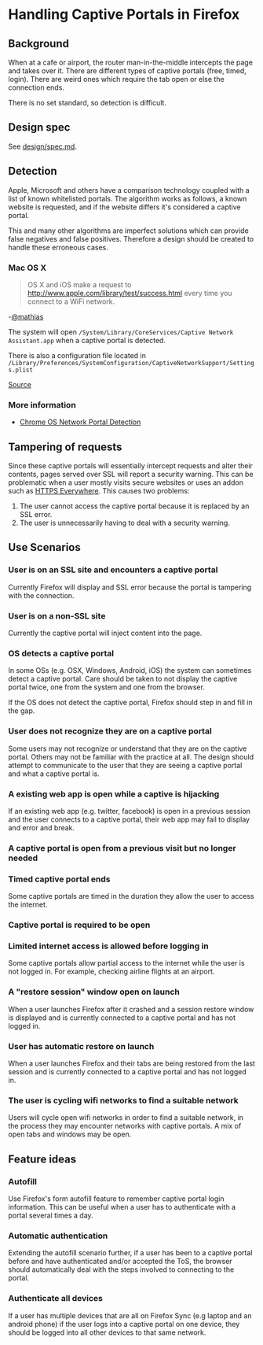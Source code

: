 # Handling Captive Portals in Firefox

## Background

When at a cafe or airport, the router man-in-the-middle intercepts the page and
takes over it. There are different types of captive portals (free, timed,
login). There are weird ones which require the tab open or else the connection
ends.

There is no set standard, so detection is difficult.

## Design spec

See [design/spec.md](design/spec.md).


## Detection

Apple, Microsoft and others have a comparison technology coupled with a list of
known whitelisted portals. The algorithm works as follows, a known website is
requested, and if the website differs it's considered a captive portal.

This and many other algorithms are imperfect solutions which can provide false
negatives and false positives. Therefore a design should be created to handle
these erroneous cases.

### Mac OS X

> OS X and iOS make a request to http://www.apple.com/library/test/success.html
> every time you connect to a WiFi network.

-[@mathias](https://twitter.com/mathias/status/144654218983243776)

The system will open `/System/Library/CoreServices/Captive Network Assistant.app`
when a captive portal is detected.

There is also a configuration file located in
`/Library/Preferences/SystemConfiguration/CaptiveNetworkSupport/Settings.plist`

[Source](http://apple.stackexchange.com/q/45418)


### More information

- [Chrome OS Network Portal Detection][chromeDetection]

[chromeDetection]:http://www.chromium.org/chromium-os/chromiumos-design-docs/network-portal-detection


## Tampering of requests

Since these captive portals will essentially intercept requests and alter their
contents, pages served over SSL will report a security warning. This can be
problematic when a user mostly visits secure websites or uses an addon such as
[HTTPS Everywhere][httpsEverywhere]. This causes two problems:

1. The user cannot access the captive portal because it is replaced by an SSL
error.
2. The user is unnecessarily having to deal with a security warning.

[httpsEverywhere]:https://www.eff.org/https-everywhere


## Use Scenarios

### User is on an SSL site and encounters a captive portal
Currently Firefox will display and SSL error because the portal is tampering
with the connection.

### User is on a non-SSL site

Currently the captive portal will inject content into the page.

### OS detects a captive portal

In some OSs (e.g. OSX, Windows, Android, iOS) the system can sometimes detect
a captive portal. Care should be taken to not display the captive portal twice,
one from the system and one from the browser.

If the OS does not detect the captive portal, Firefox should step in and fill in
the gap.

### User does not recognize they are on a captive portal

Some users may not recognize or understand that they are on the captive portal.
Others may not be familiar with the practice at all. The design should attempt
to communicate to the user that they are seeing a captive portal and what a
captive portal is.

### A existing web app is open while a captive is hijacking

If an existing web app (e.g. twitter, facebook) is open in a previous session
and the user connects to a captive portal, their web app may fail to display
and error and break.

### A captive portal is open from a previous visit but no longer needed

### Timed captive portal ends

Some captive portals are timed in the duration they allow the user to access the
internet.

### Captive portal is required to be open

### Limited internet access is allowed before logging in

Some captive portals allow partial access to the internet while the user is not
logged in. For example, checking airline flights at an airport.

### A "restore session" window open on launch

When a user launches Firefox after it crashed and a session restore window is
displayed and is currently connected to a captive portal and has not logged in.

### User has automatic restore on launch

When a user launches Firefox and their tabs are being restored from the last
session and is currently connected to a captive portal and has not logged in.

### The user is cycling wifi networks to find a suitable network

Users will cycle open wifi networks in order to find a suitable network, in the
process they may encounter networks with captive portals. A mix of open tabs
and windows may be open.

## Feature ideas

### Autofill

Use Firefox's form autofill feature to remember captive portal login
information. This can be useful when a user has to authenticate with a portal
several times a day.

### Automatic authentication

Extending the autofill scenario further, if a user has been to a captive portal
before and have authenticated and/or accepted the ToS, the browser should
automatically deal with the steps involved to connecting to the portal.

### Authenticate all devices

If a user has multiple devices that are all on Firefox Sync (e.g laptop and an
android phone) if the user logs into a captive portal on one device, they should
be logged into all other devices to that same network.
